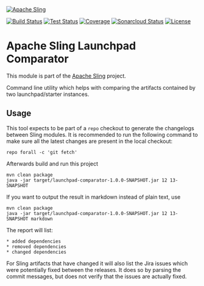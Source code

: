 [![Apache Sling](https://sling.apache.org/res/logos/sling.png)](https://sling.apache.org)

&#32;[![Build Status](https://ci-builds.apache.org/job/Sling/job/modules/job/sling-launchpad-comparator/job/master/badge/icon)](https://ci-builds.apache.org/job/Sling/job/modules/job/sling-launchpad-comparator/job/master/)&#32;[![Test Status](https://img.shields.io/jenkins/tests.svg?jobUrl=https://ci-builds.apache.org/job/Sling/job/modules/job/sling-launchpad-comparator/job/master/)](https://ci-builds.apache.org/job/Sling/job/modules/job/sling-launchpad-comparator/job/master/test/?width=800&height=600)&#32;[![Coverage](https://sonarcloud.io/api/project_badges/measure?project=apache_sling-launchpad-comparator&metric=coverage)](https://sonarcloud.io/dashboard?id=apache_sling-launchpad-comparator)&#32;[![Sonarcloud Status](https://sonarcloud.io/api/project_badges/measure?project=apache_sling-launchpad-comparator&metric=alert_status)](https://sonarcloud.io/dashboard?id=apache_sling-launchpad-comparator) [![License](https://img.shields.io/badge/License-Apache%202.0-blue.svg)](https://www.apache.org/licenses/LICENSE-2.0)

# Apache Sling Launchpad Comparator

This module is part of the [Apache Sling](https://sling.apache.org) project.

Command line utility which helps with comparing the artifacts contained by two launchpad/starter instances.

## Usage

This tool expects to be part of a `repo` checkout to generate the changelogs between Sling modules. It is
recommended to run the following command to make sure all the latest changes are present in the local
checkout:

    repo forall -c 'git fetch'

Afterwards build and run this project

    mvn clean package
    java -jar target/launchpad-comparator-1.0.0-SNAPSHOT.jar 12 13-SNAPSHOT 

If you want to output the result in markdown instead of plain text, use

    mvn clean package
    java -jar target/launchpad-comparator-1.0.0-SNAPSHOT.jar 12 13-SNAPSHOT markdown

The report will list:

    * added dependencies
    * removed dependencies
    * changed dependencies

For Sling artifacts that have changed it will also list the Jira issues which were potentially fixed between
the releases. It does so by parsing the commit messages, but does not verify that the issues are actually
fixed.
